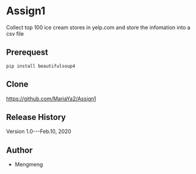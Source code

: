 # Assign1
Collect top 100 ice cream stores in yelp.com and store the infomation into a csv file

## Prerequest
```
pip install beautifulsoup4
```
## Clone
https://github.com/MariaYa2/Assign1

## Release History
Version 1.0---Feb.10, 2020

## Author
- Mengmeng
